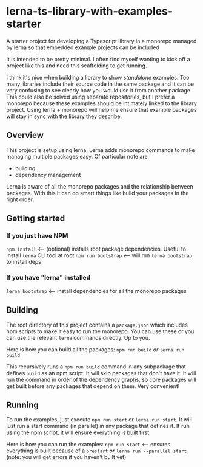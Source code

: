 # lerna-ts-library-with-examples-starter
A starter project for developing a Typescript library in a monorepo managed by lerna so that embedded example projects can be included

It is intended to be pretty minimal. I often find myself wanting to kick off a project like this and need this scaffolding to get
running.

I think it's nice when building a library to show *standalone* examples. Too many libraries include their source code in the
same package and it can be very confusing to see clearly how you would use it from another package. This could also be 
solved using separate repositories, but I prefer a monorepo because these examples should be intimately linked to the library
project. Using lerna + monorepo will help me ensure that example packages will stay in sync with the library they describe.

## Overview

This project is setup using lerna. Lerna adds monorepo commands to make managing multiple packages easy. Of particular note are
- building
- dependency management

Lerna is aware of all the monorepo packages and the relationship between packages. With this it can do smart things like build
your packages in the right order.

## Getting started

### If you just have NPM

`npm install` <-- (optional) installs root package dependencies. Useful to install `lerna` CLI tool at root
`npm run bootstrap` <-- will run `lerna bootstrap` to install deps

### If you have "lerna" installed

`lerna bootstrap` <-- install dependencies for all the monorepo packages

## Building

The root directory of this project contains a `package.json` which includes npm scripts to make it easy to run the monorepo.
You can use these or you can use the relevant `lerna` commands directly. Up to you.

Here is how you can build all the packages:
`npm run build`
*or*
`lerna run build`

This recursively runs a `npm run build` command in any subpackage that defines `build` as an npm script. It will skip packages
that don't have it. It will run the command in order of the dependency graphs, so core packages will get built before any
packages that depend on them. Very convenient!

## Running

To run the examples, just execute `npm run start` or `lerna run start`. It will just run a start command (in parallel) in any
package that defines it. If run using the npm script, it will ensure everything is built first.

Here is how you can run the examples:
`npm run start` <-- ensures everything is built because of a `prestart`
*or*
`lerna run --parallel start` (note: you will get errors if you haven't built yet)
